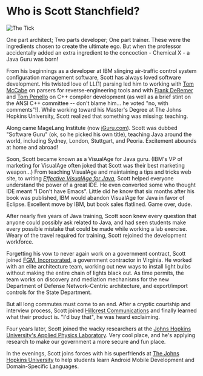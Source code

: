 # Who is Scott Stanchfield?

![The Tick](http://javadude.com/images/tick-ahhhh.png)

One part architect; Two parts developer; One part trainer. These were the ingredients chosen to create the ultimate ego. But when the professor accidentally added an extra ingredient to the concoction - Chemical X - a Java Guru was born!

From his beginnings as a developer at IBM slinging air-traffic control system configuration management software, Scott has always loved software development. His twisted love of LL(1) parsing led him to working with [Tom McCabe](http://www.informatik.uni-trier.de/~ley/db/indices/a-tree/m/McCabe:Thomas_J=.html) on parsers for reverse-engineering tools and with [Frank DeRemer](http://www.informatik.uni-trier.de/~ley/db/indices/a-tree/d/DeRemer:Frank.html) and [Tom Penello](http://www.informatik.uni-trier.de/~ley/db/indices/a-tree/p/Pennello:Thomas_J=.html) on C++ compiler development (as well as a brief stint on the ANSI C++ committee -- don't blame him... he voted "no, with comments"!). While working toward his Master's Degree at The Johns Hopkins University, Scott realized that something was missing: teaching.

Along came MageLang Institute (now [jGuru.com](http://www.jguru.com/)). Scott was dubbed "Software Guru" (ok, so he picked his own title), teaching Java around the world, including Sydney, London, Stuttgart, and Peoria. Excitement abounds at home and abroad!

Soon, Scott became known as a VisualAge for Java guru. (IBM's VP of marketing for VisualAge often joked that Scott was their best marketing weapon...) From teaching VisualAge and maintaining a tips and tricks web site, to writing _[Effective VisualAge for Java](http://javadude.com/evaj/index.html)_, Scott helped everyone understand the power of a great IDE. He even converted some who thought IDE meant "I Don't have Emacs". Little did he know that six months after his book was published, IBM would abandon VisualAge for Java in favor of Eclipse. Excellent move by IBM, but book sales flatlined. Game over, dude.

After nearly five years of Java training, Scott soon knew every question that anyone could possibly ask related to Java, and had seen students make every possible mistake that could be made while working a lab exercise. Weary of the travel required for training, Scott rejoined the development workforce.

Forgetting his vow to never again work on a government contract, Scott joined [FGM, Incorporated](http://www.fgm.com/), a government contractor in Virginia. He worked with an elite architecture team, working out new ways to install light bulbs without making the entire chain of lights black out. As time permits, the team works on discovery and mediation mechanisms for the new Department of Defense Network-Centric architecture, and export/import controls for the State Department.

But all long commutes must come to an end. After a cryptic courtship and interview process, Scott joined [Hillcrest Communications](http://hillcrestlabs.com/) and finally learned what their product is. "I'd buy that", he was heard exclaiming.

Four years later, Scott joined the wacky researchers at the [Johns Hopkins University's Applied Physics Laboratory](http://www.jhuapl.edu/). Very cool place, and he's applying research to make our government a more secure and fun place.

In the evenings, Scott joins forces with his superfriends at [The Johns Hopkins University](http://www.jhu.edu/) to help students learn Android Mobile Development and Domain-Specific Languages.

